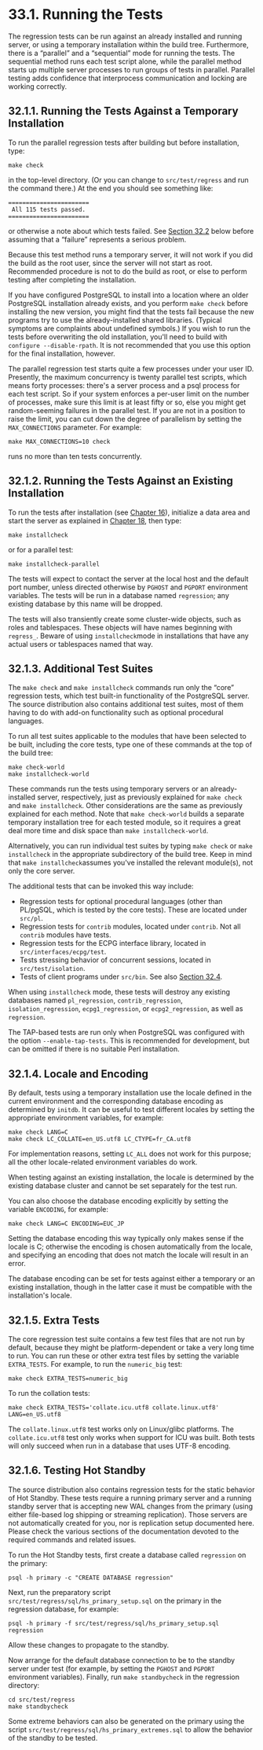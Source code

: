 # 33.1. Running the Tests

The regression tests can be run against an already installed and running server, or using a temporary installation within the build tree. Furthermore, there is a “parallel” and a “sequential” mode for running the tests. The sequential method runs each test script alone, while the parallel method starts up multiple server processes to run groups of tests in parallel. Parallel testing adds confidence that interprocess communication and locking are working correctly.

## 32.1.1. Running the Tests Against a Temporary Installation

To run the parallel regression tests after building but before installation, type:

```text
make check
```

in the top-level directory. \(Or you can change to `src/test/regress` and run the command there.\) At the end you should see something like:

```text
=======================
 All 115 tests passed.
=======================
```

or otherwise a note about which tests failed. See [Section 32.2](https://www.postgresql.org/docs/10/static/regress-evaluation.html) below before assuming that a “failure” represents a serious problem.

Because this test method runs a temporary server, it will not work if you did the build as the root user, since the server will not start as root. Recommended procedure is not to do the build as root, or else to perform testing after completing the installation.

If you have configured PostgreSQL to install into a location where an older PostgreSQL installation already exists, and you perform `make check` before installing the new version, you might find that the tests fail because the new programs try to use the already-installed shared libraries. \(Typical symptoms are complaints about undefined symbols.\) If you wish to run the tests before overwriting the old installation, you'll need to build with `configure --disable-rpath`. It is not recommended that you use this option for the final installation, however.

The parallel regression test starts quite a few processes under your user ID. Presently, the maximum concurrency is twenty parallel test scripts, which means forty processes: there's a server process and a psql process for each test script. So if your system enforces a per-user limit on the number of processes, make sure this limit is at least fifty or so, else you might get random-seeming failures in the parallel test. If you are not in a position to raise the limit, you can cut down the degree of parallelism by setting the `MAX_CONNECTIONS` parameter. For example:

```text
make MAX_CONNECTIONS=10 check
```

runs no more than ten tests concurrently.

## 32.1.2. Running the Tests Against an Existing Installation

To run the tests after installation \(see [Chapter 16](https://www.postgresql.org/docs/10/static/installation.html)\), initialize a data area and start the server as explained in [Chapter 18](https://www.postgresql.org/docs/10/static/runtime.html), then type:

```text
make installcheck
```

or for a parallel test:

```text
make installcheck-parallel
```

The tests will expect to contact the server at the local host and the default port number, unless directed otherwise by `PGHOST` and `PGPORT` environment variables. The tests will be run in a database named `regression`; any existing database by this name will be dropped.

The tests will also transiently create some cluster-wide objects, such as roles and tablespaces. These objects will have names beginning with `regress_`. Beware of using `installcheck`mode in installations that have any actual users or tablespaces named that way.

## 32.1.3. Additional Test Suites

The `make check` and `make installcheck` commands run only the “core” regression tests, which test built-in functionality of the PostgreSQL server. The source distribution also contains additional test suites, most of them having to do with add-on functionality such as optional procedural languages.

To run all test suites applicable to the modules that have been selected to be built, including the core tests, type one of these commands at the top of the build tree:

```text
make check-world
make installcheck-world
```

These commands run the tests using temporary servers or an already-installed server, respectively, just as previously explained for `make check` and `make installcheck`. Other considerations are the same as previously explained for each method. Note that `make check-world` builds a separate temporary installation tree for each tested module, so it requires a great deal more time and disk space than `make installcheck-world`.

Alternatively, you can run individual test suites by typing `make check` or `make installcheck` in the appropriate subdirectory of the build tree. Keep in mind that `make installcheck`assumes you've installed the relevant module\(s\), not only the core server.

The additional tests that can be invoked this way include:

* Regression tests for optional procedural languages \(other than PL/pgSQL, which is tested by the core tests\). These are located under `src/pl`.
* Regression tests for `contrib` modules, located under `contrib`. Not all `contrib` modules have tests.
* Regression tests for the ECPG interface library, located in `src/interfaces/ecpg/test`.
* Tests stressing behavior of concurrent sessions, located in `src/test/isolation`.
* Tests of client programs under `src/bin`. See also [Section 32.4](https://www.postgresql.org/docs/10/static/regress-tap.html).

When using `installcheck` mode, these tests will destroy any existing databases named `pl_regression`, `contrib_regression`, `isolation_regression`, `ecpg1_regression`, or `ecpg2_regression`, as well as `regression`.

The TAP-based tests are run only when PostgreSQL was configured with the option `--enable-tap-tests`. This is recommended for development, but can be omitted if there is no suitable Perl installation.

## 32.1.4. Locale and Encoding

By default, tests using a temporary installation use the locale defined in the current environment and the corresponding database encoding as determined by `initdb`. It can be useful to test different locales by setting the appropriate environment variables, for example:

```text
make check LANG=C
make check LC_COLLATE=en_US.utf8 LC_CTYPE=fr_CA.utf8
```

For implementation reasons, setting `LC_ALL` does not work for this purpose; all the other locale-related environment variables do work.

When testing against an existing installation, the locale is determined by the existing database cluster and cannot be set separately for the test run.

You can also choose the database encoding explicitly by setting the variable `ENCODING`, for example:

```text
make check LANG=C ENCODING=EUC_JP
```

Setting the database encoding this way typically only makes sense if the locale is C; otherwise the encoding is chosen automatically from the locale, and specifying an encoding that does not match the locale will result in an error.

The database encoding can be set for tests against either a temporary or an existing installation, though in the latter case it must be compatible with the installation's locale.

## 32.1.5. Extra Tests

The core regression test suite contains a few test files that are not run by default, because they might be platform-dependent or take a very long time to run. You can run these or other extra test files by setting the variable `EXTRA_TESTS`. For example, to run the `numeric_big` test:

```text
make check EXTRA_TESTS=numeric_big
```

To run the collation tests:

```text
make check EXTRA_TESTS='collate.icu.utf8 collate.linux.utf8' LANG=en_US.utf8
```

The `collate.linux.utf8` test works only on Linux/glibc platforms. The `collate.icu.utf8` test only works when support for ICU was built. Both tests will only succeed when run in a database that uses UTF-8 encoding.

## 32.1.6. Testing Hot Standby

The source distribution also contains regression tests for the static behavior of Hot Standby. These tests require a running primary server and a running standby server that is accepting new WAL changes from the primary \(using either file-based log shipping or streaming replication\). Those servers are not automatically created for you, nor is replication setup documented here. Please check the various sections of the documentation devoted to the required commands and related issues.

To run the Hot Standby tests, first create a database called `regression` on the primary:

```text
psql -h primary -c "CREATE DATABASE regression"
```

Next, run the preparatory script `src/test/regress/sql/hs_primary_setup.sql` on the primary in the regression database, for example:

```text
psql -h primary -f src/test/regress/sql/hs_primary_setup.sql regression
```

Allow these changes to propagate to the standby.

Now arrange for the default database connection to be to the standby server under test \(for example, by setting the `PGHOST` and `PGPORT` environment variables\). Finally, run `make standbycheck` in the regression directory:

```text
cd src/test/regress
make standbycheck
```

Some extreme behaviors can also be generated on the primary using the script `src/test/regress/sql/hs_primary_extremes.sql` to allow the behavior of the standby to be tested.


